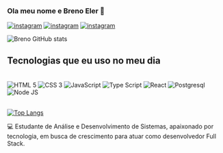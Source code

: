

### Ola meu nome e Breno Eler 👋

[![instagram](https://img.shields.io/badge/upcloud-7B00FF?style=for-the-badge&logo=upcloud&logoColor=white)]()
[![instagram](https://img.shields.io/badge/Instagram-E4405F?style=for-the-badge&logo=instagram&logoColor=white)]()
[![instagram](https://img.shields.io/badge/LinkedIn-0077B5?style=for-the-badge&logo=linkedin&logoColor=white)](https://www.linkedin.com/in/breno-eler-0a322a290/)

![Breno GitHub stats](https://github-readme-stats.vercel.app/api?username=BrenoEler&show_icons=true&theme=dracula)


## Tecnologias que eu uso no meu dia

<div style="display: inline_block"><br/>
    <img align="center" alt= "HTML 5" src="https://img.shields.io/badge/HTML5-E34F26?style=for-the-badge&logo=html5&logoColor=white">
    <img align="center" alt= "CSS 3" src="https://img.shields.io/badge/CSS3-1572B6?style=for-the-badge&logo=css3&logoColor=white">
    <img align="center" alt= "JavaScript" src="https://img.shields.io/badge/JavaScript-F7DF1E?style=for-the-badge&logo=javascript&logoColor=black">
       <img align="center" alt= "Type Script" src="https://img.shields.io/badge/TypeScript-007ACC?style=for-the-badge&logo=typescript&logoColor=white">
    <img align="center" alt= "React" src="https://img.shields.io/badge/React-20232A?style=for-the-badge&logo=react&logoColor=61DAFB">
    <img align="center" alt= "Postgresql" src="https://img.shields.io/badge/PostgreSQL-316192?style=for-the-badge&logo=postgresql&logoColor=white">
    <img align="center" alt= "Node JS" src="https://img.shields.io/badge/Node.js-43853D?style=for-the-badge&logo=node.js&logoColor=white">
 
</div><br>

[![Top Langs](https://github-readme-stats.vercel.app/api/top-langs/?username=BrenoEler)](https://github.com/BrenoELer/github-readme-stats)


💻 Estudante de Análise e Desenvolvimento de Sistemas, apaixonado por tecnologia, em busca de crescimento para atuar como desenvolvedor Full Stack.


